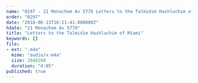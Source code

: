 ```yaml
---
name: "0297 - 21 Menachem Av 5778 Letters to the Talmidim Hashluchim of Miami"
order: "0297"
date: "2018-06-13T16:11:41.000000Z"
hdate: "21 Menachem Av 5778"
title: "Letters to the Talmidim Hashluchim of Miami"
keywords: []
file:
- ext: ".m4a"
  mime: "audio/x-m4a"
  size: 2048298
  duration: "4:05"
published: true
---
```

